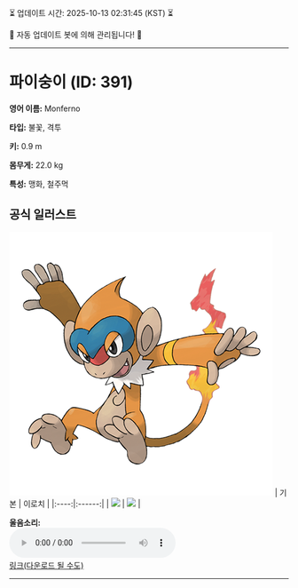 
⏳ 업데이트 시간: 2025-10-13 02:31:45 (KST) ⏳

🤖 자동 업데이트 봇에 의해 관리됩니다! 🤖

---

# 파이숭이 (ID: 391)
**영어 이름:** Monferno

**타입:** 불꽃, 격투

**키:** 0.9 m

**몸무게:** 22.0 kg

**특성:** 맹화, 철주먹

## 공식 일러스트
![](https://raw.githubusercontent.com/PokeAPI/sprites/master/sprites/pokemon/other/official-artwork/391.png)
| 기본 | 이로치 |
|:----:|:------:|
| <img src="http://play.pokemonshowdown.com/sprites/ani/monferno.gif" width="200"> | <img src="http://play.pokemonshowdown.com/sprites/ani-shiny/monferno.gif" width="200"> |

**울음소리:**<br><audio controls src="https://raw.githubusercontent.com/PokeAPI/cries/main/cries/pokemon/latest/391.ogg"></audio><br> [링크(다운로드 될 수도)](https://raw.githubusercontent.com/PokeAPI/cries/main/cries/pokemon/latest/391.ogg)


---
